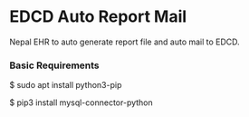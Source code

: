 # EDCD Auto Report Mail
Nepal EHR to auto generate report file and auto mail to EDCD. 

### Basic Requirements ###
$ sudo apt install python3-pip

$ pip3 install mysql-connector-python
